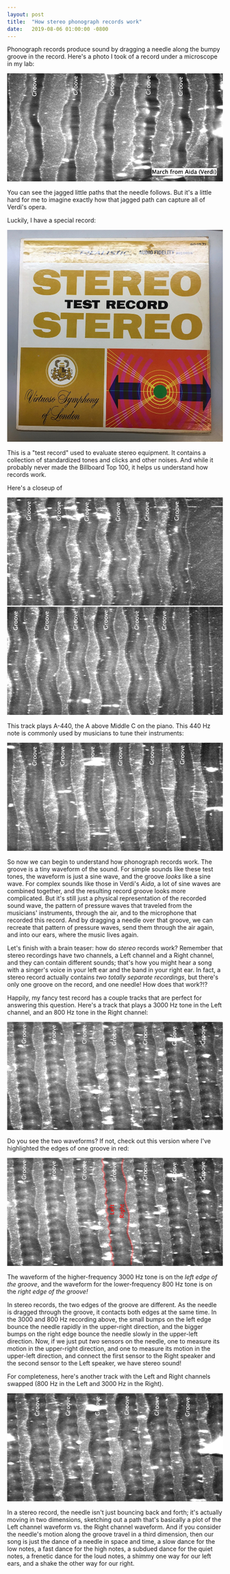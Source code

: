 ```yaml
---
layout: post
title:  "How stereo phonograph records work"
date:   2019-08-06 01:00:00 -0800
---
```


Phonograph records produce sound by dragging a needle along the bumpy groove in the record.  Here's a photo I took of a record under a microscope in my lab:

<img src="/assets/side2.png">

You can see the jagged little paths that the needle follows. But it's a little hard for me to imagine exactly how that jagged path can capture all of Verdi's opera.

Luckily, I have a special record:

<img src="/assets/record.jpeg">

<!--more-->

This is a "test record" used to evaluate stereo equipment.  It contains a collection of standardized tones and clicks and other noises.  And while it probably never made the Billboard Top 100, it helps us understand how records work.

Here's a closeup of 

<img src="/assets/track_05.png">
<img src="/assets/track_05b.png">

This track plays A-440, the A above Middle C on the piano.  This 440 Hz note is commonly used by musicians to tune their instruments:

<img src="/assets/track_08.png">

So now we can begin to understand how phonograph records work.  The groove is a tiny waveform of the sound.  For simple sounds like these test tones, the waveform is just a sine wave, and the groove *looks* like a sine wave.  For complex sounds like those in Verdi's *Aida*, a lot of sine waves are combined together, and the resulting record groove looks more complicated.  But it's still just a physical representation of the recorded sound wave, the pattern of pressure waves that traveled from the musicians' instruments, through the air, and to the microphone that recorded this record.  And by dragging a needle over that groove, we can recreate that pattern of pressure waves, send them through the air again, and into our ears, where the music lives again.

Let's finish with a brain teaser:  how do *stereo* records work?  Remember that stereo recordings have two channels, a Left channel and a Right channel, and they can contain different sounds; that's how you might hear a song with a singer's voice in your left ear and the band in your right ear.  In fact, a stereo record actually contains *two totally separate recordings*, but there's only one groove on the record, and one needle!  How does that work?!?

Happily, my fancy test record has a couple tracks that are perfect for answering this question.  Here's a track that plays a 3000 Hz tone in the Left channel, and an 800 Hz tone in the Right channel:

<img src="/assets/track_10.png">

Do you see the two waveforms?  If not, check out this version where I've highlighted the edges of one groove in red:

<img src="/assets/track_10_highlighted.png">

The waveform of the higher-frequency 3000 Hz tone is on the *left edge of the groove*, and the waveform for the lower-frequency 800 Hz tone is on the *right edge of the groove!*

In stereo records, the two edges of the groove are different.  As the needle is dragged through the groove, it contacts both edges at the same time.  In the 3000 and 800 Hz recording above, the small bumps on the left edge bounce the needle rapidly in the upper-right direction, and the bigger bumps on the right edge bounce the needle slowly in the upper-left direction.  Now, if we just put *two* sensors on the needle, one to measure its motion in the upper-right direction, and one to measure its motion in the upper-left direction, and connect the first sensor to the Right speaker and the second sensor to the Left speaker, we have stereo sound!

For completeness, here's another track with the Left and Right channels swapped (800 Hz in the Left and 3000 Hz in the Right).

<img src="/assets/track_09.png">

In a stereo record, the needle isn't just bouncing back and forth; it's actually moving in two dimensions, sketching out a path that's basically a plot of the Left channel waveform vs. the Right channel waveform.  And if you consider the needle's motion along the groove travel in a third dimension, then our song is just the dance of a needle in space and time, a slow dance for the low notes, a fast dance for the high notes, a subdued dance for the quiet notes, a frenetic dance for the loud notes, a shimmy one way for our left ears, and a shake the other way for our right.




